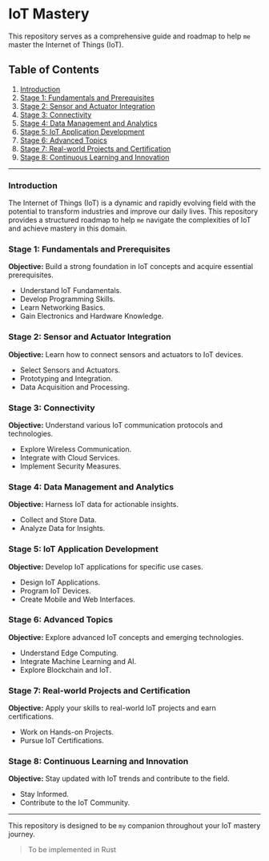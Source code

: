 # IoT Mastery

This repository serves as a comprehensive guide and roadmap to help `me` master the Internet of Things (IoT).
## Table of Contents

1. [Introduction](#introduction)
2. [Stage 1: Fundamentals and Prerequisites](#stage-1-fundamentals-and-prerequisites)
3. [Stage 2: Sensor and Actuator Integration](#stage-2-sensor-and-actuator-integration)
4. [Stage 3: Connectivity](#stage-3-connectivity)
5. [Stage 4: Data Management and Analytics](#stage-4-data-management-and-analytics)
6. [Stage 5: IoT Application Development](#stage-5-iot-application-development)
7. [Stage 6: Advanced Topics](#stage-6-advanced-topics)
8. [Stage 7: Real-world Projects and Certification](#stage-7-real-world-projects-and-certification)
9. [Stage 8: Continuous Learning and Innovation](#stage-8-continuous-learning-and-innovation)

---

### Introduction

The Internet of Things (IoT) is a dynamic and rapidly evolving field with the potential to transform industries and improve our daily lives. This repository provides a structured roadmap to help `me` navigate the complexities of IoT and achieve mastery in this domain.

### Stage 1: Fundamentals and Prerequisites

**Objective:** Build a strong foundation in IoT concepts and acquire essential prerequisites.

- Understand IoT Fundamentals.
- Develop Programming Skills.
- Learn Networking Basics.
- Gain Electronics and Hardware Knowledge.

### Stage 2: Sensor and Actuator Integration

**Objective:** Learn how to connect sensors and actuators to IoT devices.

- Select Sensors and Actuators.
- Prototyping and Integration.
- Data Acquisition and Processing.

### Stage 3: Connectivity

**Objective:** Understand various IoT communication protocols and technologies.

- Explore Wireless Communication.
- Integrate with Cloud Services.
- Implement Security Measures.

### Stage 4: Data Management and Analytics

**Objective:** Harness IoT data for actionable insights.

- Collect and Store Data.
- Analyze Data for Insights.

### Stage 5: IoT Application Development

**Objective:** Develop IoT applications for specific use cases.

- Design IoT Applications.
- Program IoT Devices.
- Create Mobile and Web Interfaces.

### Stage 6: Advanced Topics

**Objective:** Explore advanced IoT concepts and emerging technologies.

- Understand Edge Computing.
- Integrate Machine Learning and AI.
- Explore Blockchain and IoT.

### Stage 7: Real-world Projects and Certification

**Objective:** Apply your skills to real-world IoT projects and earn certifications.

- Work on Hands-on Projects.
- Pursue IoT Certifications.

### Stage 8: Continuous Learning and Innovation

**Objective:** Stay updated with IoT trends and contribute to the field.

- Stay Informed.
- Contribute to the IoT Community.

---

This repository is designed to be `my` companion throughout your IoT mastery journey. 
> To be implemented in Rust
